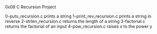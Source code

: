 0x08 C Recursion Project

0-puts_recursion.c prints a string
1-print_rev_recursion.c prints a string in reverse
2-strlen_recursion.c returns the length of a string
3-factorial.c returns the factorial of an input
4-pow_recursion.c raises x to the power y
